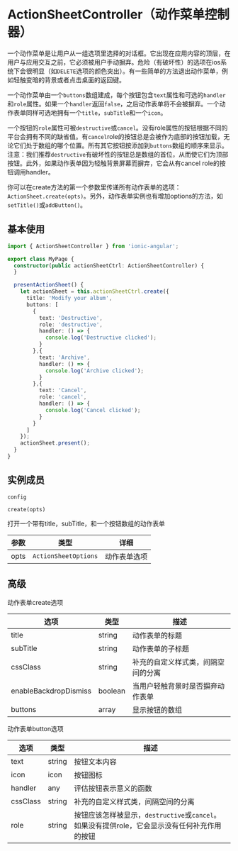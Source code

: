 # ActionSheetController（动作菜单控制器）

一个动作菜单是让用户从一组选项里选择的对话框。它出现在应用内容的顶层，在用户与应用交互之前，它必须被用户手动摒弃。危险（有破坏性）的选项在ios系统下会很明显（如`DELETE`选项的颜色突出）。有一些简单的方法退出动作菜单，例如轻触变暗的背景或者点击桌面的返回键。

一个动作菜单由一个`buttons`数组建成，每个按钮包含`text`属性和可选的`handler`和`role`属性。如果一个`handler`返回`false`，之后动作表单将不会被摒弃。一个动作表单同样可选地拥有一个`title`，`subTitle`和一个`icon`。

一个按钮的`role`属性可被`destructive`或`cancel`。没有role属性的按钮根据不同的平台会拥有不同的缺省值。有`cancel`role的按钮总是会被作为底部的按钮加载，无论它们处于数组的哪个位置。所有其它按钮按添加到`buttons`数组的顺序来显示。注意：我们推荐`destructive`有破坏性的按钮总是数组的首位，从而使它们为顶部按钮。此外，如果动作表单因为轻触背景屏幕而摒弃，它会从有cancel role的按钮调用handler。

你可以在create方法的第一个参数里传递所有动作表单的选项：`ActionSheet.create(opts)`。另外，动作表单实例也有增加options的方法，如`setTitle()`或`addButton()`。

## 基本使用
```TypeScript
import { ActionSheetController } from 'ionic-angular';

export class MyPage {
  constructor(public actionSheetCtrl: ActionSheetController) {
  }

  presentActionSheet() {
    let actionSheet = this.actionSheetCtrl.create({
      title: 'Modify your album',
      buttons: [
        {
          text: 'Destructive',
          role: 'destructive',
          handler: () => {
            console.log('Destructive clicked');
          }
        },{
          text: 'Archive',
          handler: () => {
            console.log('Archive clicked');
          }
        },{
          text: 'Cancel',
          role: 'cancel',
          handler: () => {
            console.log('Cancel clicked');
          }
        }
      ]
    });
    actionSheet.present();
  }
}
```


## 实例成员

`config`


`create(opts)`

打开一个带有title，subTitle，和一个按钮数组的动作表单

| 参数 | 类型 | 详细 |
| ---------- | -----------|------------|
| opts | `ActionSheetOptions` | 动作表单选项 |


## 高级

动作表单create选项

| 选项 | 类型 |	描述 |
| ---------- | -----------|------------|
| title	| string | 动作表单的标题 |
| subTitle | string	| 动作表单的子标题 |
| cssClass | string	| 补充的自定义样式类，间隔空间的分离 |
| enableBackdropDismiss | boolean | 当用户轻触背景时是否摒弃动作表单 |
| buttons | array<any> | 显示按钮的数组 |

动作表单button选项

| 选项 | 类型 |	描述 |
| ---------- | -----------|------------|
| text	| string | 按钮文本内容 |
| icon | icon	| 按钮图标 |
| handler | any	| 评估按钮表示意义的函数 |
| cssClass | string | 补充的自定义样式类，间隔空间的分离 |
| role | string | 按钮应该怎样被显示，`destructive`或`cancel`。如果没有提供role，它会显示没有任何补充作用的按钮 |